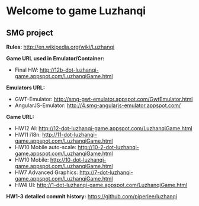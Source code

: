 Welcome to game Luzhanqi
========
SMG project
--------

**Rules:** http://en.wikipedia.org/wiki/Luzhanqi

**Game URL used in Emulator/Container:**

- Final HW: http://12b-dot-luzhanqi-game.appspot.com/LuzhanqiGame.html

**Emulators URL:**

- GWT-Emulator: http://smg-gwt-emulator.appspot.com/GwtEmulator.html
- AngularJS-Emulator: http://4.smg-angularjs-emulator.appspot.com/

**Game URL:** 

- HW12 AI: http://12-dot-luzhanqi-game.appspot.com/LuzhanqiGame.html
- HW11 i18n: http://11-dot-luzhanqi-game.appspot.com/LuzhanqiGame.html
- HW10 Mobile auto-scale: http://10-2-dot-luzhanqi-game.appspot.com/LuzhanqiGame.html
- HW10 Mobile: http://10-dot-luzhanqi-game.appspot.com/LuzhanqiGame.html
- HW7 Advanced Graphics: http://7-dot-luzhanqi-game.appspot.com/LuzhanqiGame.html
- HW4 UI: http://1-dot-luzhanqi-game.appspot.com/LuzhanqiGame.html

**HW1-3 detailed commit history:** https://github.com/piperlee/luzhanqi

